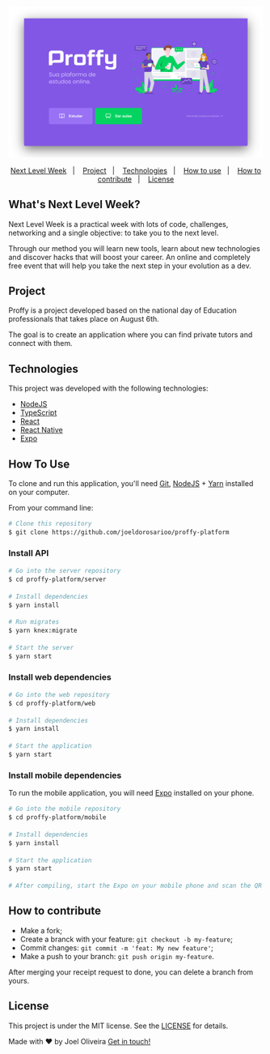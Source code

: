 <img src=".github/thumbnail.png" />

<p align="center">
	<a href="#whats-next-level-week">Next Level Week</a>&nbsp;&nbsp;&nbsp;|&nbsp;&nbsp;&nbsp;
	<a href="#project">Project</a>&nbsp;&nbsp;&nbsp;|&nbsp;&nbsp;&nbsp;
	<a href="#technologies">Technologies</a>&nbsp;&nbsp;&nbsp;|&nbsp;&nbsp;&nbsp;
	<a href="#how-to-use">How to use</a>&nbsp;&nbsp;&nbsp;|&nbsp;&nbsp;&nbsp;
	<a href="#how-to-contribute">How to contribute</a>&nbsp;&nbsp;&nbsp;|&nbsp;&nbsp;&nbsp;
	<a href="#license">License</a>
</p>

## What's Next Level Week?

Next Level Week is a practical week with lots of code, challenges, networking and a single objective: to take you to the next level.

Through our method you will learn new tools, learn about new technologies and discover hacks that will boost your career. An online and completely free event that will help you take the next step in your evolution as a dev.

## Project

Proffy is a project developed based on the national day of Education professionals that takes place on August 6th.

The goal is to create an application where you can find private tutors and connect with them.

## Technologies

This project was developed with the following technologies:

- [NodeJS](https://nodejs.org/)
- [TypeScript](https://www.typescriptlang.org/)
- [React](https://reactjs.org)
- [React Native](https://facebook.github.io/react-native/)
- [Expo](https://expo.io/)

## How To Use

To clone and run this application, you'll need [Git](https://git-scm.com), [NodeJS](https://nodejs.org/) + [Yarn](https://yarnpkg.com/) installed on your computer.

From your command line:


```bash
# Clone this repository
$ git clone https://github.com/joeldorosarioo/proffy-platform

```

### Install API


```bash
# Go into the server repository
$ cd proffy-platform/server

# Install dependencies
$ yarn install

# Run migrates
$ yarn knex:migrate

# Start the server
$ yarn start
```

### Install web dependencies


```bash
# Go into the web repository
$ cd proffy-platform/web

# Install dependencies
$ yarn install

# Start the application
$ yarn start
```

### Install mobile dependencies

To run the mobile application, you will need [Expo](https://expo.io/) installed on your phone.
```bash
# Go into the mobile repository
$ cd proffy-platform/mobile

# Install dependencies
$ yarn install

# Start the application
$ yarn start

# After compiling, start the Expo on your mobile phone and scan the QR code
```

## How to contribute

- Make a fork;
- Create a branck with your feature: `git checkout -b my-feature`;
- Commit changes: `git commit -m 'feat: My new feature'`;
- Make a push to your branch: `git push origin my-feature`.

After merging your receipt request to done, you can delete a branch from yours.

## License

This project is under the MIT license. See the [LICENSE](https://github.com/joeldorosarioo/proffy-platform/blob/master/LICENSE) for details.

Made with ♥ by Joel Oliveira [Get in touch!](https://www.linkedin.com/in/joeldorosarioo/)
